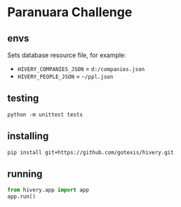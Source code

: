 # Paranuara Challenge

## envs

Sets database resource file, for example:

* `HIVERY_COMPANIES_JSON` = `d:/companies.json`
* `HIVERY_PEOPLE_JSON` = `~/ppl.json`


## testing

`python -m unittest tests`

## installing

`pip install git+https://github.com/gotexis/hivery.git`

## running

```python
from hivery.app import app
app.run()
```
